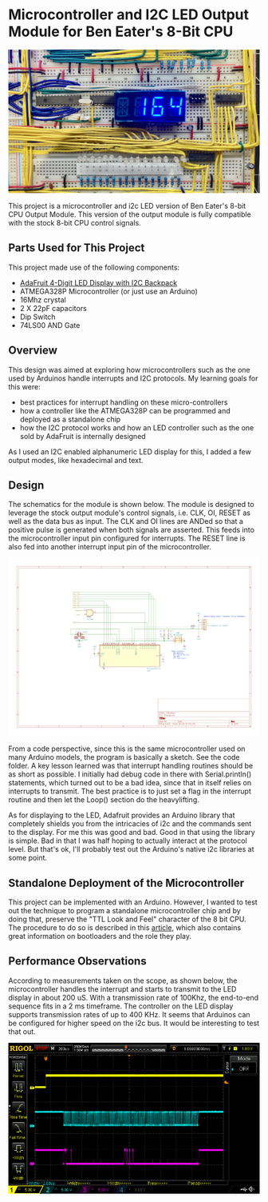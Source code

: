 # Microcontroller and I2C LED Output Module for Ben Eater's 8-Bit CPU

![Main project image](https://github.com/The8BitEnthusiast/microcontroller-display/blob/main/Pictures/displaymodule.jpg?raw=true)

This project is a microcontroller and i2c LED version of Ben Eater's 8-bit CPU Output Module. This version of the output module is fully compatible with the stock 8-bit CPU control signals.

## Parts Used for This Project
This project made use of the following components:
- [AdaFruit 4-Digit LED Display with I2C Backpack](https://www.adafruit.com/product/881)
- ATMEGA328P Microcontroller (or just use an Arduino)
- 16Mhz crystal
- 2 X 22pF capacitors
- Dip Switch
- 74LS00 AND Gate

## Overview

This design was aimed at exploring how microcontrollers such as the one used by Arduinos handle interrupts and I2C protocols. My learning goals for this were:

- best practices for interrupt handling on these micro-controllers
- how a controller like the ATMEGA328P can be programmed and deployed as a standalone chip
- how the I2C protocol works and how an LED controller such as the one sold by AdaFruit is internally designed

As I used an I2C enabled alphanumeric LED display for this, I added a few output modes, like hexadecimal and text.

## Design

The schematics for the module is shown below. The module is designed to leverage the stock output module's control signals, i.e. CLK, OI, RESET as well as the data bus as input. The CLK and OI lines are ANDed so that a positive pulse is generated when both signals are asserted. This feeds into the microcontroller input pin configured for interrupts. The RESET line is also fed into another interrupt input pin of the microcontroller.

![Design Schematics](https://github.com/The8BitEnthusiast/microcontroller-display/blob/main/Schematics/8BitCPUOutputModule.png?raw=true)

From a code perspective, since this is the same microcontroller used on many Arduino models, the program is basically a sketch. See the code folder. A key lesson learned was that interrupt handling routines should be as short as possible. I initially had debug code in there with Serial.println() statements, which turned out to be a bad idea, since that in itself relies on interrupts to transmit. The best practice is to just set a flag in the interrupt routine and then let the Loop() section do the heavylifting.

As for displaying to the LED, Adafruit provides an Arduino library that completely shields you from the intricacies of i2c and the commands sent to the display. For me this was good and bad. Good in that using the library is simple. Bad in that I was half hoping to actually interact at the protocol level. But that's ok, I'll probably test out the Arduino's native i2c libraries at some point.

## Standalone Deployment of the Microcontroller

This project can be implemented with an Arduino. However, I wanted to test out the technique to program a standalone microcontroller chip and by doing that, preserve the "TTL Look and Feel" character of the 8 bit CPU. The procedure to do so is described in this [article](https://docs.arduino.cc/built-in-examples/arduino-isp/ArduinoISP), which also contains great information on bootloaders and the role they play.

## Performance Observations

According to measurements taken on the scope, as shown below, the microcontroller handles the interrupt and starts to transmit to the LED display in about 200 uS. With a transmission rate of 100Khz, the end-to-end sequence fits in a 2 ms timeframe. The controller on the LED display supports transmission rates of up to 400 KHz. It seems that Arduinos can be configured for higher speed on the i2c bus. It would be interesting to test that out.

![Scope Trace](https://github.com/The8BitEnthusiast/microcontroller-display/blob/main/Pictures/scope.png?raw=true)

